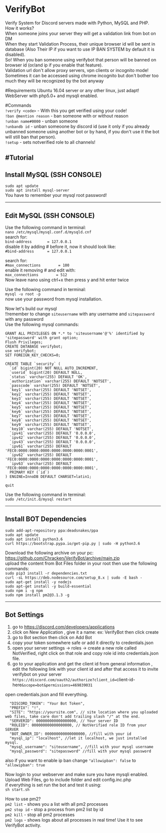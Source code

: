 # VerifyBot  
Verify System for Discord servers made with Python, MySQL and PHP.  
How it works?  
When someone joins your server they will get a validation link from bot on DM  
When they start Validation Process, their unique browser id will be sent in database (Also Their IP if you want to use IP BAN SYSTEM by default it is disabled).  
So! When you ban someone using verifybot that person will be banned on browser id (or/and ip if you enable that feature).  
Validation url don't allow proxy servers, vpn clients or incognito mode!  
Sometimes it can be accessed using chrome incognito but don't bother too much they will be recognized by the bot anyway  

#Requirements
Ubuntu 16.04 server or any other linux, just adapt!  
WebServer with php5.0+ and mysqli enabled.  

#Commands  
`!verify <code>` - With this you get verified using your code!  
`!ban @mention reason` - ban someone with or without reason  
`!unban name#0000` - unban someone  
`!unbandb id` - unban someoone by discord id (use it only if you already unbanned someone using another bot or by hand, if you don't use it the bot will still ban that person).  
`!setup` - sets notverified role to all channels!

#Tutorial
----
Install MySQL (SSH CONSOLE)
----
`sudo apt update`  
`sudo apt install mysql-server`  
You have to remember your mysql root password!

----
Edit MySQL (SSH CONSOLE)
----
Use the following command in terminal:  
`nano /etc/mysql/mysql.conf.d/mysqld.cnf`  
search for:  
`bind-address		= 127.0.0.1`  
disable it by adding # before it, now it should look like:   
`#bind-address		= 127.0.0.1`  

search for:   
`#max_connections        = 100`  
enable it removing # and edit with:  
`max_connections        = 512`  
Now leave nano using ctrl+x then press y and hit enter twice  

Use the following command in terminal:  
`mysql -u root -p`  
now use your password from mysql installation.  

Now let's build our mysql   
!!remember to change `siteusername` with any username and `sitepassword` with any password  
  Use the following mysql commands:  

`GRANT ALL PRIVILEGES ON *.* to 'siteusername'@'%' identified by 'sitepassword' with grant option;`  
`Flush Privileges;`  
`CREATE DATABASE verifybot;`  
`use verifybot;`  
`SET FOREIGN_KEY_CHECKS=0;`  
```
CREATE TABLE `security` (
  `id` bigint(20) NOT NULL AUTO_INCREMENT,
  `userid` bigint(20) DEFAULT NULL,
  `status` varchar(255) DEFAULT 'OK',
  `authorization` varchar(255) DEFAULT 'NOTSET',
  `passcode` varchar(255) DEFAULT 'NOTSET',
  `key1` varchar(255) DEFAULT 'NOTSET',
  `key2` varchar(255) DEFAULT 'NOTSET',
  `key3` varchar(255) DEFAULT 'NOTSET',
  `key4` varchar(255) DEFAULT 'NOTSET',
  `key5` varchar(255) DEFAULT 'NOTSET',
  `key6` varchar(255) DEFAULT 'NOTSET',
  `key7` varchar(255) DEFAULT 'NOTSET',
  `key8` varchar(255) DEFAULT 'NOTSET',
  `key9` varchar(255) DEFAULT 'NOTSET',
  `key10` varchar(255) DEFAULT 'NOTSET',
  `ipv41` varchar(255) DEFAULT '0.0.0.0',
  `ipv42` varchar(255) DEFAULT '0.0.0.0',
  `ipv43` varchar(255) DEFAULT '0.0.0.0',
  `ipv61` varchar(255) DEFAULT 'FEC0:0000:0000:0000:0000:0000:0000:0001',
  `ipv62` varchar(255) DEFAULT 'FEC0:0000:0000:0000:0000:0000:0000:0001',
  `ipv63` varchar(255) DEFAULT 'FEC0:0000:0000:0000:0000:0000:0000:0001',
  PRIMARY KEY (`id`)
) ENGINE=InnoDB DEFAULT CHARSET=latin1;
```  
`quit`

Use the following command in terminal:  
`sudo /etc/init.d/mysql restart`  

----
Install BOT Dependencies
----
`sudo add-apt-repository ppa:deadsnakes/ppa`  
`sudo apt update`  
`sudo apt install python3.6`  
`curl https://bootstrap.pypa.io/get-pip.py | sudo -H python3.6`  

Download the following archive on your pc: https://github.com/Chracken/VerifyBot/archive/main.zip  
upload the content from Bot Files folder in your root then use the following commands:  
`sudo pip3 install -r dependencies.txt`  
`curl -sL https://deb.nodesource.com/setup_8.x | sudo -E bash -`  
`sudo apt-get install -y nodejs`  
`sudo apt-get install -y build-essential`  
`sudo npm i -g npm`  
`sudo npm install pm2@3.1.3 -g`

----
Bot Settings
---
1. go to https://discord.com/developers/applications  
2. click on New Application , give it a name: ex: VerifyBot then click create  
3. go to Bot section then click on Add Bot  
4. copy your token somewhere safe or add it directly to credentials.json
5. open your server settings -> roles -> create a new role called NotVerified, right click on that role and copy role id into credentials.json file.
6. go to your application and get the client id from general information , edit the following link with your client id and after that access it to invite verifybot on your server  
`https://discord.com/oauth2/authorize?client_id=`client-id-here`&scope=bot&permissions=469839031`

open credentials.json and fill everything.
```
  "DISCORD_TOKEN": "Your Bot Token",
  "PREFIX": "!",
  "SITE": "https://yoursite.com", // site location where you uploaded web files, take care don't add trailing slash "/" at the end.
  "SERVERID": 000000000000000000, // Your server ID
  "ROLEID": 000000000000000000, // NotVerified role ID from your SERVER
  "BOT_OWNER_ID": 000000000000000000, //fill with your id
  "mysql_ip": "localhost", //let it localhost, we just installed mysql.
  "mysql_username": "siteusername", //fill with your mysql username
  "mysql_password": "sitepassword" //fill with your mysql password
```
also if you want to enable ip ban change `"allowipban": false` to `"allowipban": true`  

Now login to your webserver and make sure you have mysqli enabled.  
Upload Web Files, go to include folder and edit config.inc.php  
if everything is set run the bot and test it using:  
`sh start.sh`

How to use pm2?  
`pm2 list` - shows you a list with all pm2 processes  
`pm2 stop id` - stop a process from pm2 list by id  
`pm2 kill` - stop all pm2 processes  
`pm2 logs` - shows logs about all processes in real time! Use it to see VerifyBot activity.




 
